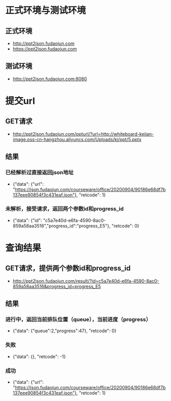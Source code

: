 # 正式环境与测试环境
## 正式环境
- http://ppt2json.fudaojun.com
- https://ppt2json.fudaojun.com
## 测试环境
- http://ppt2json.fudaojun.com:8080

# 提交url
## GET请求
- http://ppt2json.fudaojun.com/ppturl/?url=http://whiteboard-kejian-image.oss-cn-hangzhou.aliyuncs.com/Uploads/kj/ppt/5.pptx
## 结果
### 已经解析过直接返回json地址
- {"data": {"url": "https://json.fudaojun.com/courseware/office/20200904/90186e68df7b137eee90854f3c431eaf.json"}, "retcode": 1}
### 未解析，接受请求，返回两个参数id和progress_id
- {"data": {"id": "c5a7e40d-e6fa-4590-8ac0-859a58aa3516","progress_id":"progress_E5"}, "retcode": 0}

# 查询结果
## GET请求，提供两个参数id和progress_id
- http://ppt2json.fudaojun.com/result/?id=c5a7e40d-e6fa-4590-8ac0-859a58aa3516&progress_id=progress_E5
## 结果
### 进行中，返回当前排队位置（queue），当前进度（progress）
- {"data": {"queue":2,"progress":47}, "retcode": 0}
### 失败
- {"data": {}, "retcode": -1}
### 成功
- {"data": {"url": "https://json.fudaojun.com/courseware/office/20200904/90186e68df7b137eee90854f3c431eaf.json"}, "retcode": 1}